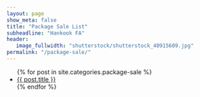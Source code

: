 ```yaml
---
layout: page
show_meta: false
title: "Package Sale List"
subheadline: "Hankook FA"
header:
   image_fullwidth: "shutterstock/shutterstock_40915609.jpg"
permalink: "/package-sale/"
---
```

<ul>
    {% for post in site.categories.package-sale %}
    <li><a href="{{ site.url }}{{ post.url }}">{{ post.title }}</a></li>
    {% endfor %}
</ul>
